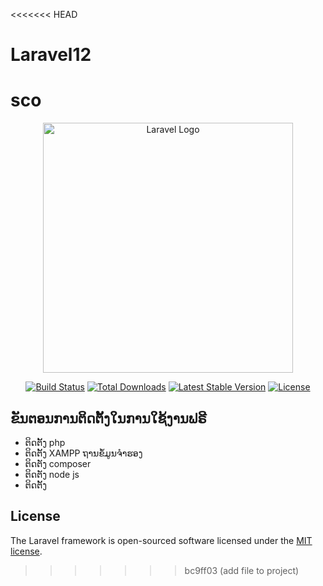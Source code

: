 <<<<<<< HEAD
# Laravel12
sco
=======
<p align="center"><a href="https://laravel.com" target="_blank"><img src="https://raw.githubusercontent.com/laravel/art/master/logo-lockup/5%20SVG/2%20CMYK/1%20Full%20Color/laravel-logolockup-cmyk-red.svg" width="400" alt="Laravel Logo"></a></p>

<p align="center">
<a href="https://github.com/laravel/framework/actions"><img src="https://github.com/laravel/framework/workflows/tests/badge.svg" alt="Build Status"></a>
<a href="https://packagist.org/packages/laravel/framework"><img src="https://img.shields.io/packagist/dt/laravel/framework" alt="Total Downloads"></a>
<a href="https://packagist.org/packages/laravel/framework"><img src="https://img.shields.io/packagist/v/laravel/framework" alt="Latest Stable Version"></a>
<a href="https://packagist.org/packages/laravel/framework"><img src="https://img.shields.io/packagist/l/laravel/framework" alt="License"></a>
</p>

## ຂັນຕອນການຕິດຕັ້ງໃນການໃຊ້ງານຟຣີ
- ຕິດຕັ້ງ php
- ຕິດຕັ້ງ XAMPP ຖານຂໍ້ມູນຈຳຮອງ
- ຕິດຕັງ composer
- ຕິດຕັງ node js
- ຕິດຕັ້ງ 
## License

The Laravel framework is open-sourced software licensed under the [MIT license](https://opensource.org/licenses/MIT).
>>>>>>> bc9ff03 (add file to project)
